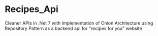# Recipes_Api
Cleaner APIs in .Net 7 with Implementation of Onion Architecture using Repository Pattern as a backend api for "recipes for you" website
